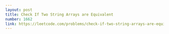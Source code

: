 ```yaml
---
layout: post
title: Check If Two String Arrays are Equivalent
number: 1662
link: https://leetcode.com/problems/check-if-two-string-arrays-are-equivalent
---
```

